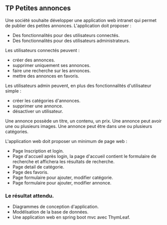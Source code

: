 ## TP Petites annonces

Une société souhaite développer une application web intranet qui permet de publier des petites annonces.
L'application doit proposer :
- Des fonctionnalités pour des utilisateurs connectés.
- Des fonctionnalités pour des utilisateurs administrateurs.

Les utilisateurs connectés peuvent :
- créer des annonces.
- supprimer uniquement ses annonces.
- faire une recherche sur les annonces.
- mettre des annonces en favoris.

Les utilisateurs admin peuvent, en plus des fonctionnalités d'utilisateur simple :

- créer les catégories d'annonces.
- supprimer une annonce.
- désactiver un utilisateur.

Une annonce possède un titre, un contenu, un prix.
Une annonce peut avoir une ou plusieurs images.
Une annonce peut être dans une ou plusieurs catégories.

L'application web doit proposer un minimum de page web :

- Page Inscription et login.
- Page d'accueil après login, la page d'accueil contient le formulaire de recherche et affichera les résultats de recherche.
- Page detail de catégorie.
- Page des favoris.
- Page formulaire pour ajouter, modifier catégorie.
- Page formulaire pour ajouter, modifier annonce.

### Le résultat attendu.

- Diagrammes de conception d'application.
- Modélisation de la base de données.
- Une application web en spring boot mvc avec ThymLeaf.
